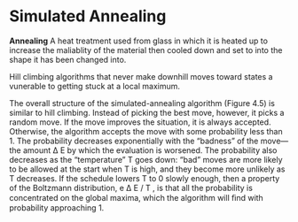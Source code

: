 # Simulated Annealing

**Annealing** A heat treatment used from glass in which it is heated up to increase the maliablity of the material then cooled down and set to into the shape it has been changed into.

Hill climbing algorithms that never make downhill moves toward states a vunerable to getting stuck at a local maximum. 

The overall structure of the simulated-annealing algorithm (Figure 4.5) is similar to hill climbing. Instead of picking the best move, however, it picks a random move. If the move improves the situation, it is always accepted. Otherwise, the algorithm accepts the move with some probability less than 1. The probability decreases exponentially with the “badness” of the move— the amount ∆ E by which the evaluation is worsened. The probability also decreases as the “temperature” T goes down: “bad” moves are more likely to be allowed at the start when T is high, and they become more unlikely as T decreases. If the schedule lowers T to 0 slowly enough, then a property of the Boltzmann distribution, e ∆ E / T , is that all the probability is concentrated on the global maxima, which the algorithm will ﬁnd with probability approaching 1.
